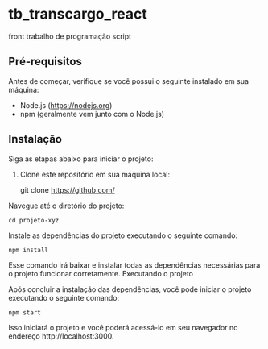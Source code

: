 # tb_transcargo_react
 front trabalho de programação script
 
## Pré-requisitos

Antes de começar, verifique se você possui o seguinte instalado em sua máquina:

- Node.js (https://nodejs.org)
- npm (geralmente vem junto com o Node.js)

## Instalação

Siga as etapas abaixo para iniciar o projeto:

1. Clone este repositório em sua máquina local:

    git clone https://github.com/

Navegue até o diretório do projeto:

    cd projeto-xyz

Instale as dependências do projeto executando o seguinte comando:

    npm install

Esse comando irá baixar e instalar todas as dependências necessárias para o projeto funcionar corretamente.
Executando o projeto

Após concluir a instalação das dependências, você pode iniciar o projeto executando o seguinte comando:

    npm start

Isso iniciará o projeto e você poderá acessá-lo em seu navegador no endereço http://localhost:3000.
